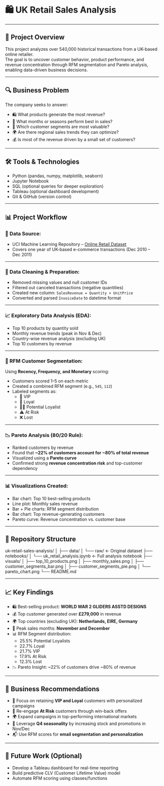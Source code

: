 # 🛍️ UK Retail Sales Analysis

---

## 📌 Project Overview 

This project analyzes over 540,000 historical transactions from a UK-based online retailer.  
The goal is to uncover customer behavior, product performance, and revenue concentration through RFM segmentation and Pareto analysis, enabling data-driven business decisions.

---

## 🔍 Business Problem

The company seeks to answer:
- 🛍️ What products generate the most revenue?
- 📆 What months or seasons perform best in sales?
- 👤 Which customer segments are most valuable?
- 🌍 Are there regional sales trends they can optimize?
- 💰 Is most of the revenue driven by a small set of customers?

---

## 🛠️ Tools & Technologies

- Python (pandas, numpy, matplotlib, seaborn)
- Jupyter Notebook
- SQL (optional queries for deeper exploration)
- Tableau (optional dashboard development)
- Git & GitHub (version control)

---

## 📊 Project Workflow

### 🔗 Data Source:
- UCI Machine Learning Repository – [Online Retail Dataset](https://archive.ics.uci.edu/dataset/352/online+retail)
- Covers one year of UK-based e-commerce transactions (Dec 2010 – Dec 2011)

---

### 🧼 Data Cleaning & Preparation:

- Removed missing values and null customer IDs
- Filtered out canceled transactions (negative quantities)
- Created new column: `SalesRevenue = Quantity × UnitPrice`
- Converted and parsed `InvoiceDate` to datetime format

---

### 📈 Exploratory Data Analysis (EDA):

- Top 10 products by quantity sold
- Monthly revenue trends (peak in Nov & Dec)
- Country-wise revenue analysis (excluding UK)
- Top 10 customers by revenue

---

### 🧠 RFM Customer Segmentation:

Using **Recency, Frequency, and Monetary** scoring:
- Customers scored 1–5 on each metric
- Created a combined RFM segment (e.g., `545`, `112`)
- Labeled segments as:  
  - 🎯 VIP  
  - 💎 Loyal  
  - 🕵️‍♂️ Potential Loyalist  
  - ⚠️ At Risk  
  - ❌ Lost

---

### 📉 Pareto Analysis (80/20 Rule):

- Ranked customers by revenue
- Found that **~22% of customers account for ~80% of total revenue**
- Visualized using a **Pareto curve**
- Confirmed strong **revenue concentration risk** and top-customer dependency

---

### 📊 Visualizations Created:

- Bar chart: Top 10 best-selling products
- Line plot: Monthly sales revenue
- Bar + Pie charts: RFM segment distribution
- Bar chart: Top revenue-generating customers
- Pareto curve: Revenue concentration vs. customer base

---

## 📂 Repository Structure
uk-retail-sales-analysis/
│
├── data/
│ └── raw/ ← Original dataset
├── notebooks/
│ └── uk_retail_analysis.ipynb ← Full analysis notebook
├── visuals/
│ ├── top_10_products.png
│ ├── monthly_sales.png
│ ├── customer_segments_bar.png
│ ├── customer_segments_pie.png
│ └── pareto_chart.png
└── README.md


---

## 📈 Key Findings

- 🛍️ Best-selling product: **WORLD WAR 2 GLIDERS ASSTD DESIGNS**
- 💰 Top customer generated over **£279,000** in revenue
- 🌍 Top countries (excluding UK): **Netherlands, EIRE, Germany**
- 📆 Peak sales months: **November and December**
- 📊 RFM Segment distribution:
  - 25.5% Potential Loyalists
  - 22.7% Loyal
  - 21.7% VIP
  - 17.9% At Risk
  - 12.3% Lost
- 📉 Pareto Insight: ~22% of customers drive ~80% of revenue

---

## 📢 Business Recommendations

- 🎯 Focus on retaining **VIP and Loyal** customers with personalized campaigns
- 🧪 Re-engage **At Risk** customers through win-back offers
- 🌍 Expand campaigns in top-performing international markets
- 📆 Leverage **Q4 seasonality** by increasing stock and promotions in Nov/Dec
- 📬 Use RFM scores for **email segmentation and personalization**

---

## 🚀 Future Work (Optional)

- Develop a Tableau dashboard for real-time reporting
- Build predictive CLV (Customer Lifetime Value) model
- Automate RFM scoring using classes/functions
